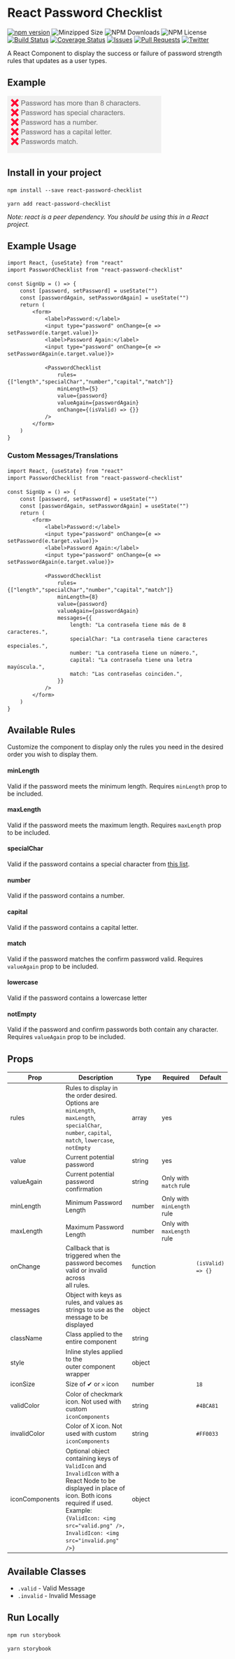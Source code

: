 # React Password Checklist

[![npm version](https://img.shields.io/npm/v/react-password-checklist)](https://www.npmjs.com/package/react-password-checklist) ![Minzipped Size](https://img.shields.io/bundlephobia/minzip/react-password-checklist) ![NPM Downloads](https://img.shields.io/npm/dw/react-password-checklist) ![NPM License](https://img.shields.io/npm/l/react-password-checklist)
<br /> [![Build Status](https://api.travis-ci.com/sators/react-password-checklist.svg?branch=master&status=passed)](https://travis-ci.com/sators/react-password-checklist) [![Coverage Status](https://coveralls.io/repos/github/sators/react-password-checklist/badge.svg?branch=master)](https://coveralls.io/github/sators/react-password-checklist?branch=master) [![Issues](https://img.shields.io/github/issues/sators/react-password-checklist)](https://github.com/sators/react-password-checklist/issues) [![Pull Requests](https://img.shields.io/github/issues-pr/sators/react-password-checklist)](https://github.com/sators/react-password-checklist/pulls) [![Twitter](https://img.shields.io/twitter/follow/sators.svg?style=social&label=@sators)](https://twitter.com/sators)

A React Component to display the success or failure of password strength rules that updates as a user types.

## Example

![React Password Checklist Demo](demo/demo.gif)

## Install in your project

`npm install --save react-password-checklist`

`yarn add react-password-checklist`

_Note: react is a peer dependency. You should be using this in a React project._

## Example Usage

```
import React, {useState} from "react"
import PasswordChecklist from "react-password-checklist"

const SignUp = () => {
	const [password, setPassword] = useState("")
	const [passwordAgain, setPasswordAgain] = useState("")
	return (
		<form>
			<label>Password:</label>
			<input type="password" onChange={e => setPassword(e.target.value)}>
			<label>Password Again:</label>
			<input type="password" onChange={e => setPasswordAgain(e.target.value)}>

			<PasswordChecklist
				rules={["length","specialChar","number","capital","match"]}
				minLength={5}
				value={password}
				valueAgain={passwordAgain}
				onChange={(isValid) => {}}
			/>
		</form>
	)
}
```

### Custom Messages/Translations

```
import React, {useState} from "react"
import PasswordChecklist from "react-password-checklist"

const SignUp = () => {
	const [password, setPassword] = useState("")
	const [passwordAgain, setPasswordAgain] = useState("")
	return (
		<form>
			<label>Password:</label>
			<input type="password" onChange={e => setPassword(e.target.value)}>
			<label>Password Again:</label>
			<input type="password" onChange={e => setPasswordAgain(e.target.value)}>

			<PasswordChecklist
				rules={["length","specialChar","number","capital","match"]}
				minLength={8}
				value={password}
				valueAgain={passwordAgain}
				messages={{
					length: "La contraseña tiene más de 8 caracteres.",
					specialChar: "La contraseña tiene caracteres especiales.",
					number: "La contraseña tiene un número.",
					capital: "La contraseña tiene una letra mayúscula.",
					match: "Las contraseñas coinciden.",
				}}
			/>
		</form>
	)
}
```

## Available Rules

Customize the component to display only the rules you need in the desired order you wish to display them.

#### minLength

Valid if the password meets the minimum length. Requires `minLength` prop to be included.

#### maxLength

Valid if the password meets the maximum length. Requires `maxLength` prop to be included.

#### specialChar

Valid if the password contains a special character from [this list](https://github.com/sators/react-password-checklist/blob/master/src/index.tsx#L44).

#### number

Valid if the password contains a number.

#### capital

Valid if the password contains a capital letter.

#### match

Valid if the password matches the confirm password valid. Requires `valueAgain` prop to be included.

#### lowercase

Valid if the password contains a lowercase letter

#### notEmpty

Valid if the password and confirm passwords both contain any character. Requires `valueAgain` prop to be included.

## Props

| Prop           | Description                                                                                                                                                                                                                               | Type     | Required                        | Default           |
| -------------- | ----------------------------------------------------------------------------------------------------------------------------------------------------------------------------------------------------------------------------------------- | -------- | ------------------------------- | ----------------- |
| rules          | Rules to display in the order desired.<br />Options are `minLength`, `maxLength`, `specialChar`,<br />`number`, `capital`, `match`, `lowercase`, `notEmpty`                                                                               | array    | yes                             |
| value          | Current potential password                                                                                                                                                                                                                | string   | yes                             |
| valueAgain     | Current potential password confirmation                                                                                                                                                                                                   | string   | Only with<br />`match` rule     |
| minLength      | Minimum Password Length                                                                                                                                                                                                                   | number   | Only with<br />`minLength` rule |
| maxLength      | Maximum Password Length                                                                                                                                                                                                                   | number   | Only with<br />`maxLength` rule |
| onChange       | Callback that is triggered when the<br />password becomes valid or invalid across<br />all rules.                                                                                                                                         | function |                                 | `(isValid) => {}` |
| messages       | Object with keys as rules, and values as strings to use as the message to be displayed                                                                                                                                                    | object   |                                 |
| className      | Class applied to the entire component                                                                                                                                                                                                     | string   |                                 |
| style          | Inline styles applied to the<br />outer component wrapper                                                                                                                                                                                 | object   |                                 |
| iconSize       | Size of ✔ or 𐄂 icon                                                                                                                                                                                                                       | number   |                                 | `18`              |
| validColor     | Color of checkmark icon. Not used with custom `iconComponents`                                                                                                                                                                            | string   |                                 | `#4BCA81`         |
| invalidColor   | Color of X icon. Not used with custom `iconComponents`                                                                                                                                                                                    | string   |                                 | `#FF0033`         |
| iconComponents | Optional object containing keys of `ValidIcon` and `InvalidIcon` with a React Node to be displayed in place of icon. Both icons required if used. Example: `{ValidIcon: <img src="valid.png" />, InvalidIcon: <img src="invalid.png" />}` | object   |                                 |                   |

## Available Classes

- `.valid` - Valid Message
- `.invalid` - Invalid Message

## Run Locally

`npm run storybook`

`yarn storybook`
